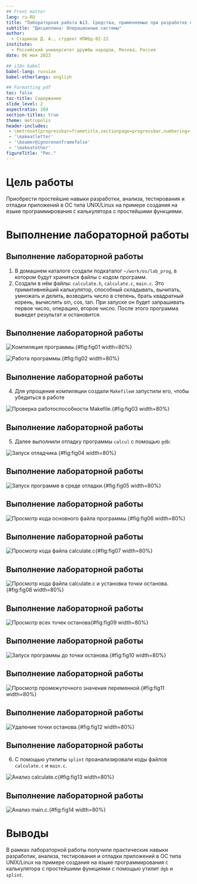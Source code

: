 ```yaml
---
## Front matter
lang: ru-RU
title: "Лабораторная работа №13. Средства, применяемые при разработке программного обеспечения в ОС типа UNIX/Linux."
subtitle: "Дисциплина: Операционные системы"
author:
  - Стариков Д. А., cтудент НПИбд-02-22
institute:
  - Российский университет дружбы народов, Москва, Россия
date: 06 мая 2023

## i18n babel
babel-lang: russian
babel-otherlangs: english

## Formatting pdf
toc: false
toc-title: Содержание
slide_level: 2
aspectratio: 169
section-titles: true
theme: metropolis
header-includes:
 - \metroset{progressbar=frametitle,sectionpage=progressbar,numbering=fraction}
 - '\makeatletter'
 - '\beamer@ignorenonframefalse'
 - '\makeatother'
figureTitle: "Рис."
---
```


# Цель работы

Приобрести простейшие навыки разработки, анализа, тестирования и отладки приложений в ОС типа UNIX/Linux на примере создания на языке программирования `С` калькулятора с простейшими функциями.

# Выполнение лабораторной работы

## Выполнение лабораторной работы

1. В домашнем каталоге создали подкаталог `~/work/os/lab_prog`, в котором будут храниться файлы с кодом программ.
2. Создали в нём файлы: `calculate.h`, `calculate.c`, `main.c`. Это примитивнейший калькулятор, способный складывать, вычитать, умножать и делить, возводить число в степень, брать квадратный корень, вычислять sin, cos, tan. При запуске он будет запрашивать первое число, операцию, второе число. После этого программа выведет результат и остановится.

## Выполнение лабораторной работы

![Компиляция программы.](image/image01.png){#fig:fig01 width=80%}

![Работа программы.](image/image02.png){#fig:fig02 width=80%}

## Выполнение лабораторной работы

4. Для упрощения компиляции создали `Makefile`и запустили его, чтобы убедиться в работе

![Проверка работоспособности Makefile.](image/image03.png){#fig:fig03 width=80%}

## Выполнение лабораторной работы

5. Далее выполнили отладку программы `calcul` с помощью `gdb`:

![Запуск отладчика.](image/image04.png){#fig:fig04 width=80%}

## Выполнение лабораторной работы

![Запуск программе в среде отладки.](image/image05.png){#fig:fig05 width=80%}

## Выполнение лабораторной работы

![Просмотр кода основного файла программы.](image/image06.png){#fig:fig06 width=80%}

## Выполнение лабораторной работы

![Просмотр кода файла calculate.c](image/image07.png){#fig:fig07 width=80%}

## Выполнение лабораторной работы

![Просмотр кода файла calculate.c  и установка точки останова.](image/image08.png){#fig:fig08 width=80%}

## Выполнение лабораторной работы

![Просмотр всех точек останова](image/image09.png){#fig:fig09 width=80%}

## Выполнение лабораторной работы

![Запуск программы до точки останова.](image/image10.png){#fig:fig10 width=80%}

## Выполнение лабораторной работы

![Просмотр промежуточного значения переменной.](image/image11.png){#fig:fig11 width=80%}

## Выполнение лабораторной работы

![Удаление точки останова.](image/image12.png){#fig:fig12 width=80%}

## Выполнение лабораторной работы

6. С помощью утилиты `splint` проанализировали коды файлов `calculate.c` и `main.c`.

![Анализ calculate.c](image/image13.png){#fig:fig13 width=80%}

## Выполнение лабораторной работы

![Анализ main.c.](image/image14.png){#fig:fig14 width=80%} 

# Выводы

В рамках лабораторной работы получили практические навыки разработик, анализа, тестирования и отладки приложений в ОС типа UNIX/Linux на примере создания на языке программирования `С` калькулятора с простейшими функциями с помощью утилит `dgb` и `splint`.


